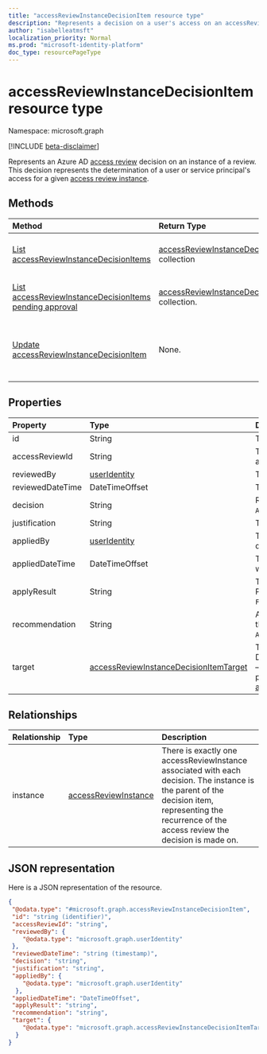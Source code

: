 ```yaml
---
title: "accessReviewInstanceDecisionItem resource type"
description: "Represents a decision on a user's access on an accessReviewInstance."
author: "isabelleatmsft"
localization_priority: Normal
ms.prod: "microsoft-identity-platform"
doc_type: resourcePageType
---
```


# accessReviewInstanceDecisionItem resource type

Namespace: microsoft.graph

[!INCLUDE [beta-disclaimer](../../includes/beta-disclaimer.md)]

Represents an Azure AD [access review](accessreviewsv2-root.md) decision on an instance of a review. This decision represents the determination of a user or service principal's access for a given [access review instance](accessreviewinstance.md).

## Methods

| Method | Return Type | Description |
|:---------------|:--------|:----------|
|[List accessReviewInstanceDecisionItems](../api/accessreviewinstancedecisionitem-list.md) | [accessReviewInstanceDecisionItem](accessreviewinstancedecisionitem.md) collection | Lists every accessReviewInstanceDecisionItem for a specific accessReviewInstance. |
|[List accessReviewInstanceDecisionItems pending approval](../api/accessreviewinstancedecisionitem-listpendingapproval.md) | [accessReviewInstanceDecisionItem](accessreviewinstancedecisionitem.md) collection. | Get all accessReviewInstanceDecisionItems assigned to the calling user, for a specific accessReviewInstance. |
|[Update accessReviewInstanceDecisionItem](../api/accessreviewinstancedecisionitem-update.md) | None. | For any accessReviewInstanceDecisionItems that the calling user is assigned a reviewer on, calling user can record a decision by patching the decision object. |

## Properties
| Property | Type |  Description |
| :---------------| :---- | :---------- |
| id | String | The identifier of the decision. |
| accessReviewId | String | The identifier of the accessReviewInstance parent. |
| reviewedBy | [userIdentity](useridentity.md) | The identifier of the reviewer. |
| reviewedDateTime | DateTimeOffset | The DateTime when the review occurred. |
| decision | String | Result of the review. Possible values: `Approve`, `Deny`, `NotReviewed`, or `DontKnow`. |
| justification | String | The review decision justification. |
| appliedBy | [userIdentity](useridentity.md) | The identifier of the user who applied the decision. |
| appliedDateTime | DateTimeOffset | The DateTime when the approval decision was applied. |
| applyResult | String | The result of applying the decision. Possible values: `NotApplied`, `Success`, `Failed`, `NotFound`, or `NotSupported`. |
| recommendation | String | A system-generated recommendation for the approval decision. Possible values: `Approve`, `Deny`, or `NotAvailable`.  |
| target | [accessReviewInstanceDecisionItemTarget](accessreviewinstancedecisionitemtarget.md)  | The target of this specific decision. Decision targets can be of different types – each one with its own specific properties. See [accessReviewInstanceDecisionItemTarget](accessreviewinstancedecisionitemtarget.md). |

## Relationships

| Relationship | Type	|Description|
|:---------------|:--------|:----------|
| instance |[accessReviewInstance](accessreviewinstance.md) | There is exactly one accessReviewInstance associated with each decision. The instance is the parent of the decision item, representing the recurrence of the access review the decision is made on. |


## JSON representation

Here is a JSON representation of the resource.

<!-- {
  "blockType": "resource",
  "keyProperty": "id",
  "@odata.type": "microsoft.graph.accessReviewInstanceDecisionItem",
  "openType": true
}
-->

```json
{
 "@odata.type": "#microsoft.graph.accessReviewInstanceDecisionItem",
 "id": "string (identifier)",
 "accessReviewId": "string",
 "reviewedBy": {
    "@odata.type": "microsoft.graph.userIdentity"
 },
 "reviewedDateTime": "string (timestamp)",
 "decision": "string",
 "justification": "string",
 "appliedBy": {
    "@odata.type": "microsoft.graph.userIdentity"
  },
 "appliedDateTime": "DateTimeOffset",
 "applyResult": "string",
 "recommendation": "string",
 "target": {
    "@odata.type": "microsoft.graph.accessReviewInstanceDecisionItemTarget"
  }
}
```

<!--
{
  "type": "#page.annotation",
  "description": "accessReviewInstanceDecisionItem resource",
  "keywords": "",
  "section": "documentation",
  "tocPath": "",
  "suppressions": []
}
-->
